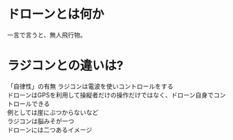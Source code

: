 # ドローンとは何か
一言で言うと、無人飛行物。  
# ラジコンとの違いは?  
「自律性」の有無
ラジコンは電波を使いコントロールをする  
ドローンはGPSを利用して操縦者だけの操作だけではなく、ドローン自身でコントロールできる  
例としては崖にぶつからないなど  
ラジコンは脳みそが一つ  
ドローンには二つあるイメージ  

